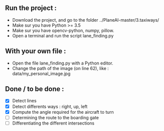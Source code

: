 ## Run the project :  
- Download the project, and go to the folder ../PlaneAI-master/3.taxiways/  
- Make sur you have Python >= 3.5  
- Make sur you have opencv-python, numpy, pillow.  
- Open a terminal and run the script lane_finding.py  

## With your own file :  
- Open the file lane_finding.py with a Python editor.  
- Change the path of the image (on line 62), like : data/my_personal_image.jpg  

## Done / to be done :  

- [x] Detect lines  
- [x] Detect differents ways : right, up, left  
- [x] Compute the angle required for the aircraft to turn  
- [ ] Determining the route to the boarding gate  
- [ ] Differentiating the different intersections  
